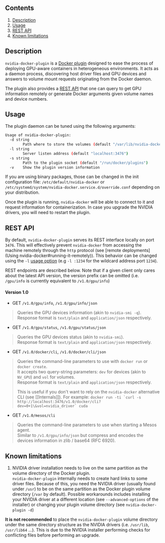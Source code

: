 ## Contents
1. [Description](#description)
1. [Usage](#usage)
1. [REST API](#rest-api)
1. [Known limitations](#known-limitations)

## Description

`nvidia-docker-plugin` is a [Docker plugin](https://docs.docker.com/engine/extend/plugins/) designed to ease the process of deploying GPU-aware containers in heterogeneous environments. It acts as a daemon process, discovering host driver files and GPU devices and answers to volume mount requests originating from the Docker daemon.

The plugin also provides a [REST API](#rest-api) that one can query to get GPU information remotely or generate Docker arguments given volume names and device numbers.

## Usage

The plugin daemon can be tuned using the following arguments:  

```sh
Usage of nvidia-docker-plugin:
  -d string
    	Path where to store the volumes (default "/var/lib/nvidia-docker/volumes")
  -l string
    	Server listen address (default "localhost:3476")
  -s string
    	Path to the plugin socket (default "/run/docker/plugins")
  -v	Show the plugin version information
```

If you are using binary packages, those can be changed in the init configuration file: `/etc/default/nvidia-docker` or `/etc/systemd/system/nvidia-docker.service.d/override.conf` depending on your distribution.

Once the plugin is running, `nvidia-docker` will be able to connect to it and request information for containerization.
In case you upgrade the NVIDIA drivers, you will need to restart the plugin.

## REST API

By default, `nvidia-docker-plugin` serves its REST interface locally on port `3476`. This will effectively prevent `nvidia-docker` from accessing the machine remotely through the `http` protocol (see [remote deployments](Using nvidia-docker#running-it-remotely)). This behavior can be changed using the `-l` [usage option](#usage) (e.g `-l :1234` for the wildcard address port `1234`).

REST endpoints are described below. Note that if a given client only cares about the latest API version, the version prefix can be omitted (i.e. `/gpu/info` is currently equivalent to `/v1.0/gpu/info`)

#### Version 1.0

* GET `/v1.0/gpu/info`, `/v1.0/gpu/info/json` 
> Queries the GPU devices information (akin to `nvidia-smi -q`).  
> Response format is `text/plain` and `application/json` respectively.

* GET `/v1.0/gpu/status`, `/v1.0/gpu/status/json`
> Queries the GPU devices status (akin to `nvidia-smi`).  
> Response format is `text/plain` and `application/json` respectively.

* GET `/v1.0/docker/cli`, `/v1.0/docker/cli/json`
> Queries the command-line parameters to use with `docker run` or `docker create`.  
> It accepts two query-string parameters: `dev` for devices (akin to `NV_GPU`) and `vol` for volumes.  
> Response format is `text/plain` and `application/json` respectively.
>
> This is useful if you don't want to rely on the `nvidia-docker` alternative CLI (see [[Internals]]). For example: 
> ```docker run -ti `curl -s http://localhost:3476/v1.0/docker/cli?dev=0+1\&vol=nvidia_driver` cuda```

* GET `/v1.0/mesos/cli`
> Queries the command-line parameters to use when starting a Mesos agent.  
> Similar to `/v1.0/gpu/info/json` but compress and encodes the devices information in zlib / base64 (RFC 6920).

## Known limitations

1. NVIDIA driver installation needs to live on the same partition as the volume directory of the Docker plugin.  
`nvidia-docker-plugin` internally needs to create hard links to some driver files. Because of this, you need the NVIDIA driver (usually found under `/usr`) to be on the same partition as the Docker plugin volume directory (`/var` by default).
Possible workarounds includes installing your NVIDIA driver at a different location (see ``--advanced-options`` of the installer) or changing your plugin volume directory (see `nvidia-docker-plugin -d`)

**It is not recommended** to place the `nvidia-docker-plugin` volume directory under the same directory structure as the NVIDIA drivers (i.e. `/usr/lib`, `/usr/lib64` ...). This is due to the NVIDIA installer performing checks for conflicting files before performing an upgrade.